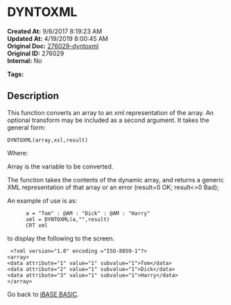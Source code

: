 # DYNTOXML

**Created At:** 9/6/2017 8:19:23 AM  
**Updated At:** 4/19/2019 8:00:45 AM  
**Original Doc:** [276029-dyntoxml](https://docs.jbase.com/36868-jbase-basic/276029-dyntoxml)  
**Original ID:** 276029  
**Internal:** No  

**Tags:**
<badge text='xmlto' vertical='middle' />
<badge text='toxml' vertical='middle' />

## Description

This function converts an array to an xml representation of the array. An optional transform may be included as a second argument. It takes the general form:

```
DYNTOXML(array,xsl,result)
```

Where:

Array is the variable to be converted.

The function takes the contents of the dynamic array, and returns a generic XML representation of that array or an error (result=0 OK; result&lt;&gt;0 Bad);

An example of use is as:

```
      a = "Tom" : @AM : "Dick" : @AM : "Harry"
      xml = DYNTOXML(a,"",result)
      CRT xml
```

to display the following to the screen.

```
 <?xml version="1.0" encoding ="ISO-8859-1"?>
<array>
<data attribute="1" value="1" subvalue="1">Tom</data>
<data attribute="2" value="1" subvalue="1">Dick</data>
<data attribute="3" value="1" subvalue="1">Harry</data>
</array>
```

Go back to [jBASE BASIC](./../jbase-basic-programmers-reference-guide).
